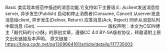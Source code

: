 Basic 类实现本规范中描述的消息功能.它支持如下主要语义:
 从client发送消息给server, 异步发生(Publish)
 启动和停止消费者(Consume, Cancel)
 从server发送消息给client, 异步发生(Deliver, Return)
 应答消息(Ack, Reject)
 同步从消息队列中取消息 (Get).
————————————————
版权声明：本文为CSDN博主「敲代码的小小酥」的原创文章，遵循CC 4.0 BY-SA版权协议，转载请附上原文出处链接及本声明。
原文链接：https://blog.csdn.net/qq1309664161/article/details/117735003